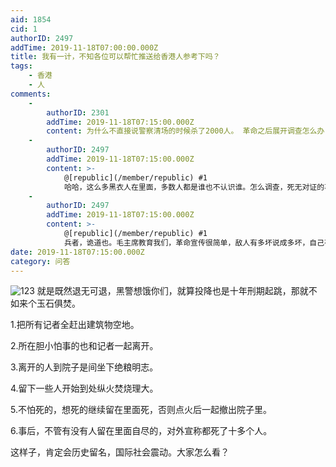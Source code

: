 ```yaml
---
aid: 1854
cid: 1
authorID: 2497
addTime: 2019-11-18T07:00:00.000Z
title: 我有一计，不知各位可以帮忙推送给香港人参考下吗？
tags:
    - 香港
    - 人
comments:
    -
        authorID: 2301
        addTime: 2019-11-18T07:15:00.000Z
        content: 为什么不直接说警察清场的时候杀了2000人。 革命之后展开调查怎么办？和中共一样继续撒谎打压事实编下去吗。
    -
        authorID: 2497
        addTime: 2019-11-18T07:15:00.000Z
        content: >-
            @[republic](/member/republic) #1
            哈哈，这么多黑衣人在里面，多数人都是谁也不认识谁。怎么调查，死无对证的事情。
    -
        authorID: 2497
        addTime: 2019-11-18T07:15:00.000Z
        content: >-
            @[republic](/member/republic) #1
            兵者，诡道也。毛主席教育我们，革命宣传很简单，敌人有多坏说成多坏，自己有多好说多好。
date: 2019-11-18T07:15:00.000Z
category: 问答
---
```


![123](https://i.pinimg.com/564x/2a/79/63/2a79636a8f3f8f39ffac6b503c84b55f.jpg) 就是既然退无可退，黑警想饿你们，就算投降也是十年刑期起跳，那就不如来个玉石俱焚。

1.把所有记者全赶出建筑物空地。

2.所在胆小怕事的也和记者一起离开。

3.离开的人到院子是间坐下绝粮明志。

4.留下一些人开始到处纵火焚烧理大。

5.不怕死的，想死的继续留在里面死，否则点火后一起撤出院子里。

6.事后，不管有没有人留在里面自尽的，对外宣称都死了十多个人。

这样子，肯定会历史留名，国际社会震动。大家怎么看？
